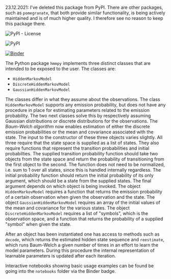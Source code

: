 23.12.2021: I've deleted this package from PyPI. There are other packages, such as `pomegranate`, that both provide similar functionality, is being actively maintained and is of much higher quality. I therefore see no reason to keep this package there. 

![PyPI - License](https://img.shields.io/pypi/l/hmmpy?style=for-the-badge)

![PyPI](https://img.shields.io/pypi/v/hmmpy?style=for-the-badge)

[![Binder](https://mybinder.org/badge_logo.svg)](https://mybinder.org/v2/gh/klaapbakken/hmmpy/4a6cee6b5a23dafce6e8b626879324c1a12c62aa)

The Python package `hmmpy` implements three distinct classes that are intended to be exposed to the user. The classes are:
  * `HiddenMarkovModel`
  * `DiscreteHiddenMarkovModel`
  * `GaussianHiddenMarkovModel`
  
The classes differ in what they assume about the observations. The class `HiddenMarkovModel` supports any emission probability, but does not have any procedure in place for estimating parameters related to the emission probability. The two next classes solve this by respectively assuming Gaussian distributions or discrete distributions for the observations. The *Baum-Welch algorithm* now enables estimation of either the discrete emission probabilities or the mean and covariance associated with the state. The input to the constructor of these three objects varies slightly. All three require that the state space is supplied as a list of states. They also require functions that represent the transition probabilities and initial probabilties. The supplied transition probability function should take two objects from the state space and return the probability of transitioning from the first object to the second. The function does not need to be normalized, i.e. sum to 1 over all states, since this is handled internally regardless. The initial probability function should return the initial probability of its only argument, which should be a state from the supplied states. The final argument depends on which object is being invoked. The object `HiddenMarkovModel` requires a function that returns the emission probability of a certain observation when given the observation and the state. The object `GaussianHiddenMarkovModel` requires an array of the initial values of the mean and covariance for the various states. The object `DiscreteHiddenMarkovModel` requires a list of "symbols", which is the observation space, and a function that returns the probability of a supplied "symbol" when given the state. 

After an object has been instantiated one has access to methods such as `decode`, which returns the estimated hidden state sequence and `reestimate`, which runs Baum-Welch a given number of times in an effort to learn the model parameters. During this procedure the internal representation of learnable parameters is updated after each iteration.

Interactive notebooks showing basic usage examples can be found be going into the `notebooks` folder via the Binder badge.
